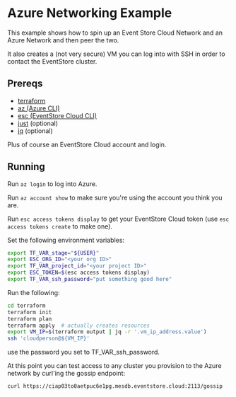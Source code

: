 # Azure Networking Example

This example shows how to spin up an Event Store Cloud Network and an Azure Network and then peer the two.

It also creates a (not very secure) VM you can log into with SSH in order to contact the EventStore cluster.

## Prereqs

* [terraform](https://www.terraform.io/)
* [az (Azure CLI)](https://learn.microsoft.com/en-us/cli/azure/install-azure-cli)
* [esc (EventStore Cloud CLI)](https://github.com/EventStore/esc)
* [just](https://github.com/casey/just/#readme) (optional)
* [jq](jq) (optional)

Plus of course an EventStore Cloud account and login.

## Running

Run `az login` to log into Azure.

Run `az account show` to make sure you're using the account you think you are.

Run `esc access tokens display` to get your EventStore Cloud token (use `esc access tokens create` to make one).

Set the following environment variables:

```bash
export TF_VAR_stage="${USER}"
export ESC_ORG_ID="<your org ID>"
export TF_VAR_project_id="<your project ID>"
export ESC_TOKEN=$(esc access tokens display)
export TF_VAR_ssh_password="put something good here"
```

Run the following:

```bash
cd terraform
terraform init
terraform plan
terraform apply  # actually creates resources
export VM_IP=$(terraform output | jq -r '.vm_ip_address.value')
ssh 'cloudperson@${VM_IP}'
```

use the password you set to TF_VAR_ssh_password.

At this point you can test access to any cluster you provision to the Azure network by curl'ing the gossip endpoint:

```bash
curl https://ciap03to0aetpuc6e1pg.mesdb.eventstore.cloud:2113/gossip
```